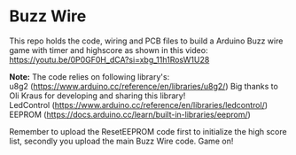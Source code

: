 # Buzz Wire
This repo holds the code, wiring and PCB files to build a Arduino Buzz wire game with timer and highscore as shown in this video: https://youtu.be/0P0GF0H_dCA?si=xbg_11h1RosW1U28

**Note:**
The code relies on following library's:  
u8g2 (https://www.arduino.cc/reference/en/libraries/u8g2/)  Big thanks to Oli Kraus for developing and sharing this library!  
LedControl (https://www.arduino.cc/reference/en/libraries/ledcontrol/)  
EEPROM (https://docs.arduino.cc/learn/built-in-libraries/eeprom/)  

Remember to upload the ResetEEPROM code first to initialize the high score list, secondly you upload the main Buzz Wire code. Game on!
